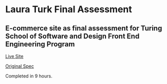 # Laura Turk Final Assessment
## E-commerce site as final assessment for Turing School of Software and Design Front End Engineering Program

[Live Site](https://hidden-sierra-85665.herokuapp.com/)

[Original Spec](https://gist.github.com/robbiejaeger/db7747acf867b1ab180372602146d353)

Completed in 9 hours.
